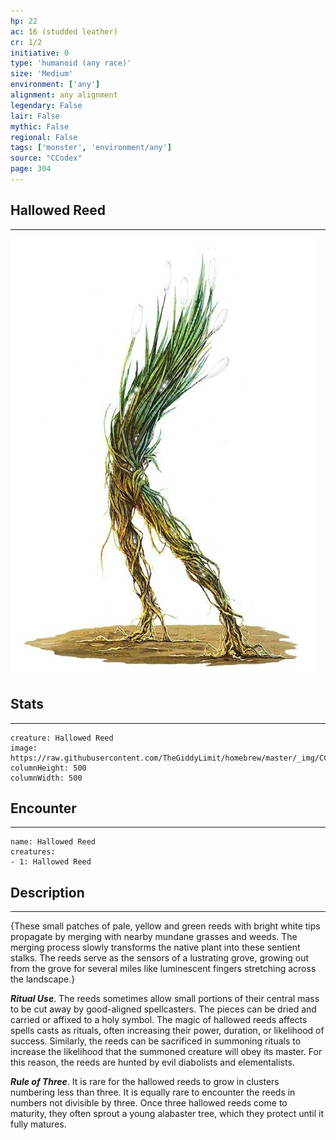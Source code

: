 ```yaml
---
hp: 22
ac: 16 (studded leather)
cr: 1/2
initiative: 0
type: 'humanoid (any race)'    
size: 'Medium'
environment: ['any']
alignment: any alignment
legendary: False
lair: False
mythic: False
regional: False
tags: ['monster', 'environment/any']
source: "CCodex"
page: 304
---
```


## Hallowed Reed
---

![|600](https://raw.githubusercontent.com/TheGiddyLimit/homebrew/master/_img/CCodex/Hallowedreed.jpg)

## Stats
---

```statblock
creature: Hallowed Reed
image: https://raw.githubusercontent.com/TheGiddyLimit/homebrew/master/_img/CCodex/hallowedreed_token.png
columnHeight: 500
columnWidth: 500
```

## Encounter
---

```encounter-table
name: Hallowed Reed
creatures:
- 1: Hallowed Reed
```

## Description
---
{These small patches of pale, yellow and green reeds with bright white tips propagate by merging with nearby mundane grasses and weeds. The merging process slowly transforms the native plant into these sentient stalks. The reeds serve as the sensors of a lustrating grove, growing out from the grove for several miles like luminescent fingers stretching across the landscape.}

**_Ritual Use_**. The reeds sometimes allow small portions of their central mass to be cut away by good-aligned spellcasters. The pieces can be dried and carried or affixed to a holy symbol. The magic of hallowed reeds affects spells casts as rituals, often increasing their power, duration, or likelihood of success. Similarly, the reeds can be sacrificed in summoning rituals to increase the likelihood that the summoned creature will obey its master. For this reason, the reeds are hunted by evil diabolists and elementalists.

**_Rule of Three_**. It is rare for the hallowed reeds to grow in clusters numbering less than three. It is equally rare to encounter the reeds in numbers not divisible by three. Once three hallowed reeds come to maturity, they often sprout a young alabaster tree, which they protect until it fully matures.






